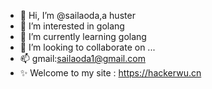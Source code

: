 - 👋 Hi, I’m @sailaoda,a huster
- 👀 I’m interested in golang
- 🌱 I’m currently learning golang
- 💞️ I’m looking to collaborate on ...
- 📫 gmail:sailaoda1@gmail.com
- ✨ Welcome to my site : https://hackerwu.cn

<!---
sailaoda/sailaoda is a ✨ special ✨ repository because its `README.md` (this file) appears on your GitHub profile.
You can click the Preview link to take a look at your changes.
--->
